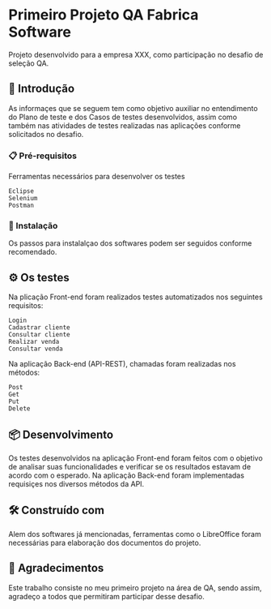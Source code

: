 # Primeiro Projeto QA Fabrica Software
Projeto desenvolvido para a empresa XXX, como participação no desafio de seleção QA.

## 🚀 Introdução
As informaçes que se seguem tem como objetivo auxiliar no entendimento do Plano de teste e dos Casos de testes desenvolvidos, assim como também nas atividades de testes realizadas nas aplicações conforme solicitados no desafio.

### 📋 Pré-requisitos

Ferramentas necessários para desenvolver os testes

```
Eclipse
Selenium
Postman
```

### 🔧 Instalação

Os passos para instalalçao dos softwares podem ser seguidos conforme recomendado.

## ⚙️ Os testes

Na plicação Front-end foram realizados testes automatizados nos seguintes requisitos: 

```
Login
Cadastrar cliente
Consultar cliente
Realizar venda
Consultar venda
```
Na aplicação Back-end (API-REST), chamadas foram realizadas nos métodos:
```
Post
Get
Put
Delete
```
## 📦 Desenvolvimento

Os testes desenvolvidos na aplicação Front-end foram feitos com o objetivo de analisar suas funcionalidades e verificar se os resultados estavam de acordo com o esperado. Na aplicação Back-end foram implementadas requisiçes nos diversos métodos da API.

## 🛠️ Construído com

Alem dos softwares já mencionadas, ferramentas como o LibreOffice foram necessárias para elaboração dos documentos do projeto.

## 🎁 Agradecimentos

Este trabalho consiste no meu primeiro projeto na área de QA, sendo assim, agradeço a todos que permitiram participar desse desafio.
